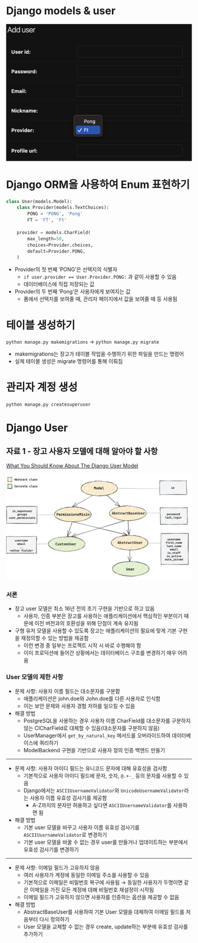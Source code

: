 # Django models & user

![](../resources/2024-03-28-22-03-50.png)

# Django ORM을 사용하여 Enum 표현하기

```python
class User(models.Model):
    class Provider(models.TextChoices):
        PONG = 'PONG', 'Pong'
        FT = 'FT', 'Ft'
    
    provider = models.CharField(
        max_length=50,
        choices=Provider.choices,
        default=Provider.PONG,
    )
```

- Provider의 첫 번째 ‘PONG’은 선택지의 식별자
    - `if user.provider == User.Provider.PONG:` 과 같이 사용할 수 있음
    - 데이터베이스에 직접 저장되는 값
- Provider의 두 번째 ‘Pong’은 사용자에게 보여지는 값
    - 폼에서 선택지를 보여줄 때, 관리자 페이지에서 값을 보여줄 때 등 사용됨

# 테이블 생성하기

`python manage.py makemigrations` → `python manage.py migrate`

- makemigrations는 장고가 테이블 작업을 수행하기 위한 파일을 만드는 명령어
- 실제 테이블 생성은 migrate 명령어를 통해 이뤄짐

# 관리자 계정 생성

`python manage.py createsuperuser`

# Django User

## 자료 1 - 장고 사용자 모델에 대해 알아야 할 사항

[What You Should Know About The Django User Model](https://simpleisbetterthancomplex.com/article/2021/07/08/what-you-should-know-about-the-django-user-model.html)

![](../resources/2024-03-28-22-04-41.png)

### 서론

- 장고 user 모델은 최소 16년 전의 초기 구현을 기반으로 하고 있음
    - 사용자, 인증 부분은 장고를 사용하는 애플리케이션에서 핵심적인 부분이기 때문에 이전 버전과의 호환성을 위해 단점이 계속 유지됨
- 구형 유저 모델을 사용할 수 있도록 장고는 애플리케이션의 필요에 맞게 기본 구현을 재정의할 수 있는 방법을 제공함
    - 이런 변경 중 일부는 프로젝트 시작 시 바로 수행해야 함
    - 이미 프로덕션에 들어간 상황에서는 데이터베이스 구조를 변경하기 매우 어려움

### User 모델의 제한 사항

- 문제 사항: 사용자 이름 필드는 대소문자를 구분함
    - 애플리케이션은 john.doe와 John.doe를 다른 사용자로 인식함
    - 이는 보안 문제와 사용자 경험 저하를 일으킬 수 있음
- 해결 방법
    - PostgreSQL을 사용하는 경우 사용자 이름 CharField를 대소문자를 구분하지 않는 CICharField로 대체할 수 있음(대소문자를 구분하지 않음)
    - UserManager에서 `get_by_natural_key` 메서드를 오버라이드하여 데이터베이스에 쿼리하기
    - ModelBackend 구현을 기반으로 사용자 정의 인증 백엔드 만들기

---

- 문제 사항: 사용자 아이디 필드는 유니코드 문자에 대해 유효성을 검사함
    - 기본적으로 사용자 아이디 필드에 문자, 숫자, `@.+-_` 등의 문자를 사용할 수 있음
    - Django에서는 `ASCIIUsernameValidator`와 `UnicodeUsernameValidator`라는 사용자 이름 유효성 검사기를 제공함
        - A-Z까지의 문자만 허용하고 싶다면 `ASCIIUsernameValidator`를 사용하면 됨
- 해결 방법
    - 기본 user 모델을 바꾸고 사용자 이름 유효성 검사기를 `ASCIIUsernameValidator`로 변경하기
    - 기본 user 모델을 바꿀 수 없는 경우 user를 만들거나 업데이트하는 부분에서 유효성 검사기를 변경하기

---

- 문제 사항: 이메일 필드가 고유하지 않음
    - 여러 사용자가 계정에 동일한 이메일 주소를 사용할 수 있음
    - 기본적으로 이메일은 비밀번호 복구에 사용됨 
    → 동일한 사용자가 두명이면 같은 이메일을 가진 모든 계정에 대해 비밀번호 재설정이 시작됨
    - 이메일 필드가 고유하지 않으면 사용자를 인증하는 옵션을 제공할 수 없음
- 해결 방법
    - AbstractBaseUser를 사용하여 기본 User 모델을 대체하여 이메일 필드를 처음부터 다시 정의하기
    - User 모델을 교체할 수 없는 경우 create, update하는 부분에 유효성 검사를 추가하기
